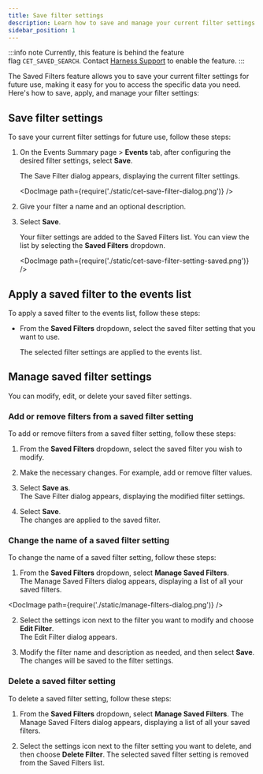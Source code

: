 ```yaml
---
title: Save filter settings
description: Learn how to save and manage your current filter settings.
sidebar_position: 1
---
```


:::info note
Currently, this feature is behind the feature flag `CET_SAVED_SEARCH`. Contact [Harness Support](mailto:support@harness.io) to enable the feature.
:::

The Saved Filters feature allows you to save your current filter settings for future use, making it easy for you to access the specific data you need. Here's how to save, apply, and manage your filter settings:


## Save filter settings

To save your current filter settings for future use, follow these steps:

1. On the Events Summary page > **Events** tab, after configuring the desired filter settings, select **Save**.
   
   The Save Filter dialog appears, displaying the current filter settings.

   <DocImage path={require('./static/cet-save-filter-dialog.png')} />

2. Give your filter a name and an optional description.
   
3. Select **Save**.
   
   Your filter settings are added to the Saved Filters list. You can view the list by selecting the **Saved Filters** dropdown.

   <DocImage path={require('./static/cet-save-filter-setting-saved.png')} />


## Apply a saved filter to the events list

To apply a saved filter to the events list, follow these steps:

- From the **Saved Filters** dropdown, select the saved filter setting that you want to use.
  
  The selected filter settings are applied to the events list.


## Manage saved filter settings

You can modify, edit, or delete your saved filter settings.


### Add or remove filters from a saved filter setting

To add or remove filters from a saved filter setting, follow these steps:

1. From the **Saved Filters** dropdown, select the saved filter you wish to modify.

2. Make the necessary changes. For example, add or remove filter values.

3. Select **Save as**.  
   The Save Filter dialog appears, displaying the modified filter settings.

4. Select **Save**.  
   The changes are applied to the saved filter.


### Change the name of a saved filter setting

To change the name of a saved filter setting, follow these steps:

1. From the **Saved Filters** dropdown, select **Manage Saved Filters**.  
   The Manage Saved Filters dialog appears, displaying a list of all your saved filters.

  <DocImage path={require('./static/manage-filters-dialog.png')} />
   
2. Select the settings icon next to the filter you want to modify and choose **Edit Filter**.  
   The Edit Filter dialog appears.

3. Modify the filter name and description as needed, and then select **Save**.
   The changes will be saved to the filter settings.


### Delete a saved filter setting

To delete a saved filter setting, follow these steps:

1. From the **Saved Filters** dropdown, select **Manage Saved Filters**.
   The Manage Saved Filters dialog appears, displaying a list of all your saved filters.

2. Select the settings icon next to the filter setting you want to delete, and then choose **Delete Filter**.
   The selected saved filter setting is removed from the Saved Filters list.